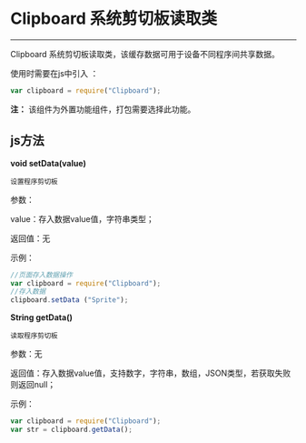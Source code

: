 # Clipboard 系统剪切板读取类

----------

Clipboard 系统剪切板读取类，该缓存数据可用于设备不同程序间共享数据。


使用时需要在js中引入 ：

```javascript
var clipboard = require("Clipboard"); 
```

**注：** 该组件为外置功能组件，打包需要选择此功能。

<h2 id="cid_1">js方法</h2>  


<span id="ff_0">**void setData(value)**</span>  

<code>设置程序剪切板</code>    

参数：  

value：存入数据value值，字符串类型；  

返回值：无



示例：

```javascript
//页面存入数据操作
var clipboard = require("Clipboard");
//存入数据
clipboard.setData ("Sprite");
```




<span id="ff_1">**String getData()**</span>  

<code>读取程序剪切板</code>

参数：无 


返回值：存入数据value值，支持数字，字符串，数组，JSON类型，若获取失败则返回null；

示例：

```javascript
var clipboard = require("Clipboard");
var str = clipboard.getData();
````

